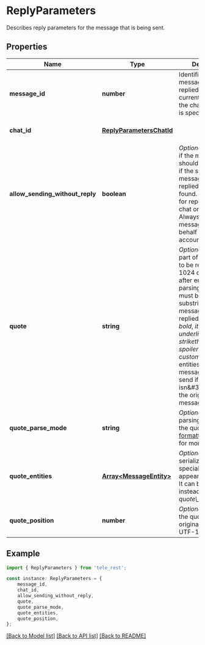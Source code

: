 # ReplyParameters

Describes reply parameters for the message that is being sent.

## Properties

Name | Type | Description | Notes
------------ | ------------- | ------------- | -------------
**message_id** | **number** | Identifier of the message that will be replied to in the current chat, or in the chat *chat\\_id* if it is specified | [default to undefined]
**chat_id** | [**ReplyParametersChatId**](ReplyParametersChatId.md) |  | [optional] [default to undefined]
**allow_sending_without_reply** | **boolean** | *Optional*. Pass *True* if the message should be sent even if the specified message to be replied to is not found. Always *False* for replies in another chat or forum topic. Always *True* for messages sent on behalf of a business account. | [optional] [default to undefined]
**quote** | **string** | *Optional*. Quoted part of the message to be replied to; 0-1024 characters after entities parsing. The quote must be an exact substring of the message to be replied to, including *bold*, *italic*, *underline*, *strikethrough*, *spoiler*, and *custom\\_emoji* entities. The message will fail to send if the quote isn\&#39;t found in the original message. | [optional] [default to undefined]
**quote_parse_mode** | **string** | *Optional*. Mode for parsing entities in the quote. See [formatting options](https://core.telegram.org/bots/api/#formatting-options) for more details. | [optional] [default to undefined]
**quote_entities** | [**Array&lt;MessageEntity&gt;**](MessageEntity.md) | *Optional*. A JSON-serialized list of special entities that appear in the quote. It can be specified instead of *quote\\_parse\\_mode*. | [optional] [default to undefined]
**quote_position** | **number** | *Optional*. Position of the quote in the original message in UTF-16 code units | [optional] [default to undefined]

## Example

```typescript
import { ReplyParameters } from 'tele_rest';

const instance: ReplyParameters = {
    message_id,
    chat_id,
    allow_sending_without_reply,
    quote,
    quote_parse_mode,
    quote_entities,
    quote_position,
};
```

[[Back to Model list]](../README.md#documentation-for-models) [[Back to API list]](../README.md#documentation-for-api-endpoints) [[Back to README]](../README.md)
